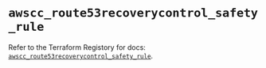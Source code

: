 # `awscc_route53recoverycontrol_safety_rule`

Refer to the Terraform Registory for docs: [`awscc_route53recoverycontrol_safety_rule`](https://registry.terraform.io/providers/hashicorp/awscc/0.70.0/docs/resources/route53recoverycontrol_safety_rule).
